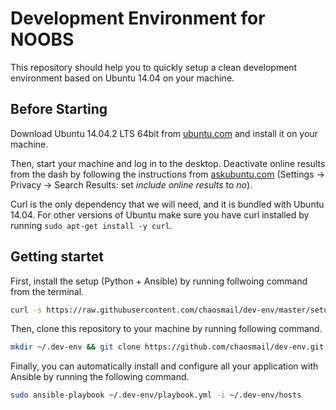 # Development Environment for NOOBS

This repository should help you to quickly setup a clean development environment based on Ubuntu 14.04 on your machine.

## Before Starting

Download Ubuntu 14.04.2 LTS 64bit from [ubuntu.com](http://www.ubuntu.com/download/desktop) and install it on your machine.

Then, start your machine and log in to the desktop. Deactivate online results from the dash by following the instructions from [askubuntu.com](http://askubuntu.com/questions/192269/how-can-i-remove-amazon-search-results-from-the-dash-or-disable-the-feature) (Settings -> Privacy -> Search Results: set *include online results* to *no*).

Curl is the only dependency that we will need, and it is bundled with Ubuntu 14.04. For other versions of Ubuntu make sure you have curl installed by running ```sudo apt-get install -y curl```.

## Getting startet

First, install the setup (Python + Ansible) by running follwoing command from the terminal.

```bash
curl -s https://raw.githubusercontent.com/chaosmail/dev-env/master/setup.sh | bash /dev/stdin
```

Then, clone this repository to your machine by running following command.

```bash
mkdir ~/.dev-env && git clone https://github.com/chaosmail/dev-env.git ~/.dev-env
```

Finally, you can automatically install and configure all your application with Ansible by running the following command.

```bash
sudo ansible-playbook ~/.dev-env/playbook.yml -i ~/.dev-env/hosts
```
